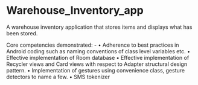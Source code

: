 # Warehouse_Inventory_app
A warehouse inventory application that stores items and displays what has been stored.

Core competencies demonstrated: -
  •	Adherence to best practices in Android coding such as naming conventions of class level variables etc.
  •	Effective implementation of Room database
  •	Effective implementation of Recycler views and Card views with respect to Adapter structural design pattern. 
  •	Implementation of gestures using convenience class, gesture detectors to name a few.
  •	SMS tokenizer
